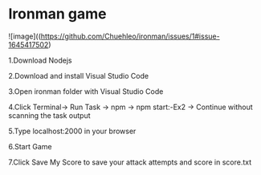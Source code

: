 # Ironman game

![image]((https://github.com/Chuehleo/ironman/issues/1#issue-1645417502)



1.Download Nodejs

2.Download and install Visual Studio Code

3.Open ironman folder with Visual Studio Code

4.Click Terminal→ Run Task → npm → npm start:-Ex2 → Continue without scanning the task output

5.Type localhost:2000 in your browser

6.Start Game

7.Click Save My Score to save your attack attempts and score in score.txt
